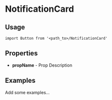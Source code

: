 # NotificationCard

## Usage

```
import Button from '<path_to>/NotificationCard'
```

## Properties

- **propName** - Prop Description

## Examples

Add some examples...
